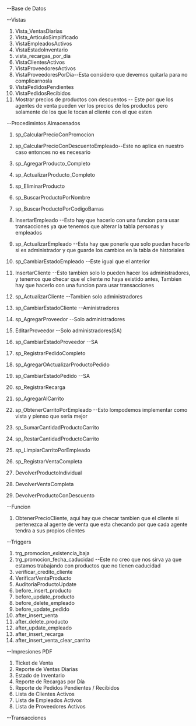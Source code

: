 --Base de Datos

--Vistas
1. Vista_VentasDiarias
2. Vista_ArticuloSimplificado
3. VistaEmpleadosActivos
4. VistaEstadoInventario
5. vista_recargas_por_dia
6. VistaClientesActivos
7. VistaProveedoresActivos
8. VistaProveedoresPorDia--Esta considero que devemos quitarla para no complicarnosla
9. VistaPedidosPendientes
10. VistaPedidosRecibidos
11. Mostrar precios de productos con descuentos -- Este por que los agentes de venta pueden ver los precios de los productos pero solamente de los que le tocan al cliente con el que esten

--Procedimintos Almacenados
1. sp_CalcularPrecioConPromocion
2. sp_CalcularPrecioConDescuentoEmpleado--Este no aplica en nuestro caso entonces no es necesario
3. sp_AgregarProducto_Completo
4. sp_ActualizarProducto_Completo
5. sp_EliminarProducto
6. sp_BuscarProductoPorNombre
7. sp_BuscarProductoPorCodigoBarras
8. InsertarEmpleado --Esto hay que hacerlo con una funcion para usar transacciones ya que tenemos que alterar la tabla personas y empleados 

9. sp_ActualizarEmpleado --Esta hay que ponerle que solo puedan hacerlo si es administrador y que guarde los cambios en la tabla de historiales 
10. sp_CambiarEstadoEmpleado --Este igual que el anterior 

11. InsertarCliente --Esto tambien solo lo pueden hacer los administradores, y tenemos que checar que el cliente no haya existido antes, Tambien hay que hacerlo con una funcion para usar transacciones 

12. sp_ActualizarCliente --Tambien solo administradores 
13. sp_CambiarEstadoCliente --Aministradores
14. sp_AgregarProveedor --Solo administradores 
15. EditarProveedor --Solo administradores(SA)
16. sp_CambiarEstadoProveedor --SA
17. sp_RegistrarPedidoCompleto 
18. sp_AgregarOActualizarProductoPedido
19. sp_CambiarEstadoPedido --SA
20. sp_RegistrarRecarga
21. sp_AgregarAlCarrito
22. sp_ObtenerCarritoPorEmpleado --Esto lompodemos implementar como vista y pienso que seria mejor 
23. sp_SumarCantidadProductoCarrito
24. sp_RestarCantidadProductoCarrito
25. sp_LimpiarCarritoPorEmpleado
26. sp_RegistrarVentaCompleta
27. DevolverProductoIndividual
28. DevolverVentaCompleta
29. DevolverProductoConDescuento

--Funcion 
1. ObtenerPrecioCliente, aqui hay que checar tambien que el cliente si pertenezca al agente de venta que esta checando por que cada agente tendra a sus propios clientes 

--Triggers
1. trg_promocion_existencia_baja
2. trg_promocion_fecha_caducidad --Este no creo que nos sirva ya que estamos trabajando con productos que no tienen caducidad
3. verificar_credito_cliente
4. VerificarVentaProducto
5. AuditoriaProductoUpdate
6. before_insert_producto
7. before_update_producto
8. before_delete_empleado
9. before_update_pedido
10. after_insert_venta
11. after_delete_producto
12. after_update_empleado
13. after_insert_recarga
14. after_insert_venta_clear_carrito

--Impresiones PDF
1. Ticket de Venta 
2. Reporte de Ventas Diarias
3. Estado de Inventario
4. Reporte de Recargas por Día
5. Reporte de Pedidos Pendientes / Recibidos
6. Lista de Clientes Activos
7. Lista de Empleados Activos
8. Lista de Proveedores Activos

--Transacciones
